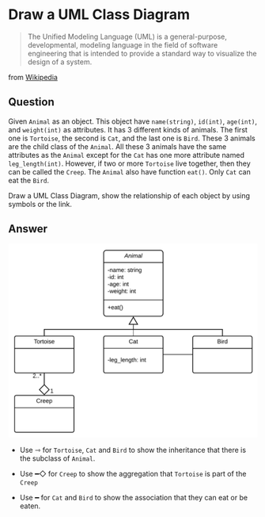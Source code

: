 # Draw a UML Class Diagram
>The Unified Modeling Language (UML) is a general-purpose, developmental, modeling language in the field of software engineering that is intended to provide a standard way to visualize the design of a system.

from [Wikipedia](https://en.wikipedia.org/wiki/Unified_Modeling_Language)

## Question

Given `Animal` as an object. This object have `name(string)`, `id(int)`, `age(int)`, and `weight(int)` as attributes. It has 3 different kinds of animals. The first one is `Tortoise`, the second is `Cat`, and the last one is `Bird`. These 3 animals are the child class of the `Animal`. All these 3 animals have the same attributes as the `Animal` except for the `Cat` has one more attribute named `leg_length(int)`. However, if two or more `Tortoise` live together, then they can be called the `Creep`. The `Animal` also have function `eat()`. Only `Cat` can eat the `Bird`.

Draw a UML Class Diagram, show the relationship of each object by using symbols or the link.

## Answer

![Screenshot](https://github.com/ISP19/problems/blob/vichyawat/uml/Class%20Diagram%20with%20UML%20Notation.png)

- Use ⇾ for `Tortoise`, `Cat` and `Bird` to show the inheritance that there is the subclass of `Animal`.

- Use ━◇ for `Creep` to show the aggregation that `Tortoise` is part of the `Creep`

- Use ━ for `Cat` and `Bird` to show the association that they can eat or be eaten.